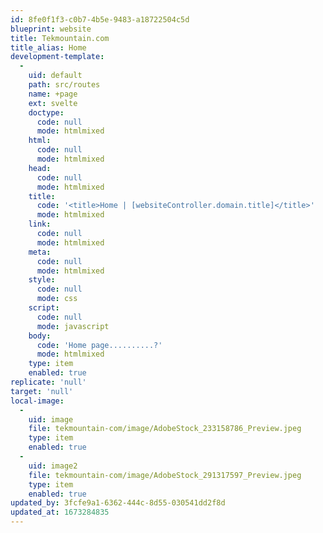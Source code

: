 ```yaml
---
id: 8fe0f1f3-c0b7-4b5e-9483-a18722504c5d
blueprint: website
title: Tekmountain.com
title_alias: Home
development-template:
  -
    uid: default
    path: src/routes
    name: +page
    ext: svelte
    doctype:
      code: null
      mode: htmlmixed
    html:
      code: null
      mode: htmlmixed
    head:
      code: null
      mode: htmlmixed
    title:
      code: '<title>Home | [websiteController.domain.title]</title>'
      mode: htmlmixed
    link:
      code: null
      mode: htmlmixed
    meta:
      code: null
      mode: htmlmixed
    style:
      code: null
      mode: css
    script:
      code: null
      mode: javascript
    body:
      code: 'Home page..........?'
      mode: htmlmixed
    type: item
    enabled: true
replicate: 'null'
target: 'null'
local-image:
  -
    uid: image
    file: tekmountain-com/image/AdobeStock_233158786_Preview.jpeg
    type: item
    enabled: true
  -
    uid: image2
    file: tekmountain-com/image/AdobeStock_291317597_Preview.jpeg
    type: item
    enabled: true
updated_by: 3fcfe9a1-6362-444c-8d55-030541dd2f8d
updated_at: 1673284835
---
```

